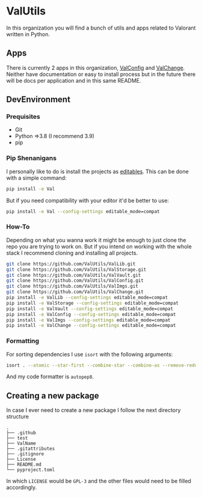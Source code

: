 # ValUtils

In this organization you will find a bunch of utils and apps related to Valorant written in Python.

## Apps

There is currently 2 apps in this organization, [ValConfig](https://github.com/ValUtils/ValConfig) and [ValChange](https://github.com/ValUtils/ValChange).
Neither have documentation or easy to install process but in the future there will be docs per application and in this same README.

## DevEnvironment

### Prequisites

- Git
- Python =>3.8 (I recommend 3.9)
- pip

### Pip Shenanigans

I personally like to do is install the projects as [editables](https://pip.pypa.io/en/stable/topics/local-project-installs/#editable-installs).
This can be done with a simple command:

```sh
pip install -e Val
```

But if you need compatibility with your editor it'd be better to use:

```sh
pip install -e Val --config-settings editable_mode=compat
```

### How-To

Depending on what you wanna work it might be enough to just clone the repo you are trying to work on.
But if you intend on working with the whole stack I recommend cloning and installing all projects.

```sh
git clone https://github.com/ValUtils/ValLib.git
git clone https://github.com/ValUtils/ValStorage.git
git clone https://github.com/ValUtils/ValVault.git
git clone https://github.com/ValUtils/ValConfig.git
git clone https://github.com/ValUtils/ValImgs.git
git clone https://github.com/ValUtils/ValChange.git
pip install -e ValLib --config-settings editable_mode=compat
pip install -e ValStorage --config-settings editable_mode=compat
pip install -e ValVault --config-settings editable_mode=compat
pip install -e ValConfig --config-settings editable_mode=compat
pip install -e ValImgs --config-settings editable_mode=compat
pip install -e ValChange --config-settings editable_mode=compat
```

### Formatting

For sorting dependencies I use `isort` with the following arguments:

```sh
isort . --atomic --star-first --combine-star --combine-as --remove-redundant-aliases --multi-line=3
```

And my code formatter is `autopep8`.

## Creating a new package

In case I ever need to create a new package I follow the next directory structure

```
.
├── .github
├── test
├── ValName
├── .gitattributes
├── .gitignore
├── License
├── README.md
└── pyproject.toml
```

In which `LICENSE` would be `GPL-3` and the other files would need to be filled accordingly.
